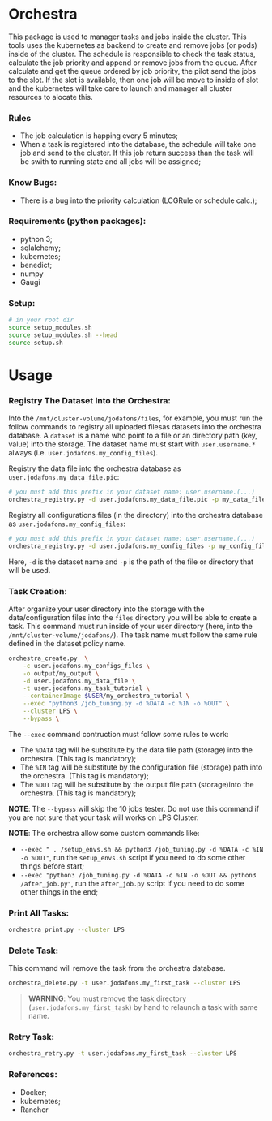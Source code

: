 # Orchestra  

This package is used to manager tasks and jobs inside the cluster. This tools uses the kubernetes as backend
to create and remove jobs (or pods) inside of the cluster. The schedule is responsible to check the task
status, calculate the job priority and append or remove jobs from the queue. After calculate and get the 
queue ordered by job priority, the pilot send the jobs to the slot. If the slot is available, then one
job will be move to inside of slot and the kubernetes will take care to launch and manager all cluster
resources to alocate this.



### Rules

- The job calculation is happing every 5 minutes;
- When a task is registered into the database, the schedule will take one job and send to the cluster.
If this job return success than the task will be swith to running state and all jobs will be assigned;

### Know Bugs:

- There is a bug into the priority calculation (LCGRule or schedule calc.);


### Requirements (python packages):
- python 3;
- sqlalchemy;
- kubernetes;
- benedict;
- numpy
- Gaugi 

### Setup:

```bash
# in your root dir
source setup_modules.sh
source setup_modules.sh --head
source setup.sh
```

# Usage

### Registry The Dataset Into the Orchestra:

Into the `/mnt/cluster-volume/jodafons/files`, for example, you must run the follow commands to registry all uploaded filesas datasets into the orchestra database. A `dataset` is a name who point to a file or an directory path (key, value) into the storage. The dataset name must start with `user.username.*` always (i.e. `user.jodafons.my_config_files`).

Registry the data file into the orchestra database as `user.jodafons.my_data_file.pic`:

```bash
# you must add this prefix in your dataset name: user.username.(...)
orchestra_registry.py -d user.jodafons.my_data_file.pic -p my_data_file.pic --cluster LPS
```

Registry all configurations files (in the directory) into the orchestra database as `user.jodafons.my_config_files`: 
```bash
# you must add this prefix in your dataset name: user.username.(...)
orchestra_registry.py -d user.jodafons.my_config_files -p my_config_files/ --cluster LPS
```
Here, `-d` is the dataset name and `-p` is the path of the file or directory that will be used.


### Task Creation:


After organize your user directory into the storage with the data/configuration files into the `files` directory you will be able to create a task. This command must run inside of your user directory (here, into the `/mnt/cluster-volume/jodafons/`).
The task name must follow the same rule defined in the dataset policy name.

```bash
orchestra_create.py  \
    -c user.jodafons.my_configs_files \
    -o output/my_output \
    -d user.jodafons.my_data_file \
    -t user.jodafons.my_task_tutorial \
    --containerImage $USER/my_orchestra_tutorial \
    --exec "python3 /job_tuning.py -d %DATA -c %IN -o %OUT" \
    --cluster LPS \
    --bypass \
```

The `--exec` command contruction must follow some rules to work:

- The `%DATA` tag will be substitute by the data file path (storage) into the orchestra. (This tag is mandatory); 
- The `%IN` tag will be substitute by the configuration file (storage) path into the orchestra. (This tag is mandatory); 
- The `%OUT` tag will be substitute by the output file path (storage)into the orchestra. (This tag is mandatory); 

**NOTE**: The `--bypass` will skip the 10 jobs tester. Do not use this command if you are not sure that your task will works on LPS Cluster.

**NOTE**: The orchestra allow some custom commands like:
- `--exec " . /setup_envs.sh && python3 /job_tuning.py -d %DATA -c %IN -o %OUT"`, run the `setup_envs.sh` script if you need to do some other things before start;
- `--exec "python3 /job_tuning.py -d %DATA -c %IN -o %OUT && python3 /after_job.py"`, run the `after_job.py` script if you need to do some other things in the end;



### Print All Tasks:

```bash
orchestra_print.py --cluster LPS
```


### Delete Task:

This command will remove the task from the orchestra database.

```bash
orchestra_delete.py -t user.jodafons.my_first_task --cluster LPS
```
> **WARNING**: You must remove the task directory (`user.jodafons.my_first_task`) by hand to relaunch a task with same name.

### Retry Task:

```bash
orchestra_retry.py -t user.jodafons.my_first_task --cluster LPS
```





### References:
- Docker;
- kubernetes;
- Rancher


